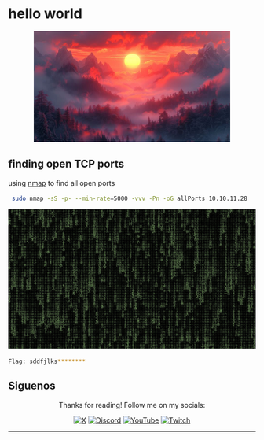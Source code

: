 # hello world

<div align='center'>
  <img src='machine_image.png' width='400' alt='Machine Image'>
</div>

## finding open TCP ports

using [nmap](https://nmap.org) to find all open ports

```bash
 sudo nmap -sS -p- --min-rate=5000 -vvv -Pn -oG allPorts 10.10.11.28
```

<div align='center'>
  <img src='openPorts.png' width='600' alt='finding open TCP ports'>
</div>


```bash
Flag: sddfjlks********
```

## Siguenos

<div align='center'>
  <p>Thanks for reading! Follow me on my socials:</p>
  <a href='https://x.com/@imahian'><img src='https://www.vectorlogo.zone/logos/x/x-icon.svg' alt='X' width='40'></a>
  <a href='https://discord.gg/dbesG8EX'><img src='https://www.vectorlogo.zone/logos/discord/discord-icon.svg' alt='Discord' width='40'></a>
  <a href='https://youtube.com/@imahian'><img src='https://www.vectorlogo.zone/logos/youtube/youtube-icon.svg' alt='YouTube' width='40'></a>
  <a href='https://twitch.tv/imahian'><img src='https://www.vectorlogo.zone/logos/twitch/twitch-icon.svg' alt='Twitch' width='40'></a>
</div>

---
